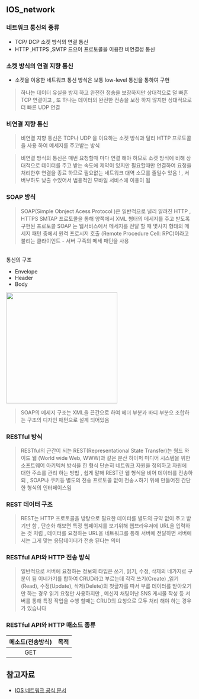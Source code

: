 ## IOS_network

### 네트워크 통신의 종류 
- TCP/ DCP  소켓 방식의 연결 통신
- HTTP ,HTTPS ,SMTP 드으이 프로토콜을 이용한 비연결성 통신

### 소켓 방식의 연결 지향  통신 
- 소켓을 이용한 네트워크 통신 방식은 보통 low-level 통신을 통하여 구현

> 하나는 데이터 유실을 방지 하고 완전한 정송을 보장하지만 상대적으로 덜 빠흔 TCP 연결이고 , 
> 또 하나는 데이터의 완전한 전송을 보장 하지 않지만 상대적으로 더 빠른 UDP 연결

### 비연결 지향 통신 
> 비연결 지향 통신은 TCP나 UDP 을 이요하는 소켓 방식과 달리 HTTP 프로토콜을 사용 하여 메세지를 주고받는 방식

> 비연결 방식의 통신은 매번 요청할때 마다 연결 해야 하므로 소켓 방식에 비해 상대적으로 데이터를 주고 받는 속도에 제약이 있지만 필요할때만 연결하여 요청을 처리한후 연결을 종료 하므로 필요없는 네트워크 대역 소모를 줄일수  있음 ! , 서버부하도 낮출 수있어서  범용적인 모바일 서비스에 이용이 됨

### SOAP 방식 
> SOAP(Simple Obnject Acess Protocol )은 일반적으로 널리 알려진 HTTP , HTTPS SMTAP 프로토콜을 통해 양쪽에서 XML 형태의 메세지를 주고 받도록 구현된 프로토콜
> SOAP 는 웹서비스에서 메세지를 전달 할 때 몇사지 형태의 메세지 패턴 중에서 원켝 프로시저 호출 (Remote Procedure Cell: RPC)이라고 불리는 클라이언트 - 서버 구족의 메세 패턴을 사용 
 
 </br>
통신의 구조 

- Envelope
- Header
- Body 


<img src="https://user-images.githubusercontent.com/75601594/152118303-2bdc387f-0ff4-455d-b42f-67d2168ba037.png" width="300" height="300">

> SOAP의 메세지 구조는 XML을 끈간으로 하여 헤더 부분과 바디 부분으 조합하는 구조의 디자인 패턴으로 설계 되어있음

### RESTful 방식 
>  RESTful의 근간이 되는 REST(Representational State Transfer)는 웡드 와이드 웹 (World wide Web, WWW)과 같은 분산 하이퍼 미디어 시스템을 위한 소프트웨어 아키텍쳐 방식을 한 형식
> 단순히 네트워크 자원을 정의하고 자원에 대한 주소를 관리 하는 방법 ,                            쉽게 말해 REST란 웹  형식을 비어 데이터를 전송하되 , SOAP나 쿠키등 별도의 전송 프로토콜 없이 전송ㅅ하기 위해 만들어진 간단한 형식의 인터페이스임

### REST 데이터 구조
> REST는 HTTP 프로토콜을 방탕으로 필요한 데이터를 별도의 규약 없이 주고 받기만 함 ,               단순화 해보면  특정 웹페이지를 보기위해 웹브라우저에 URL을 입력하는 것 처럼 , 데이터를 요청하는 URL을 네트워크를 통해 서버에 전달하면  서버에서는 그게 맞는 응답데이터가 전송 된다는 의미

### RESTful API와 HTTP 전송 방식
> 일반적으로 서버에 요청하는 정보의 타입은 쓰기, 읽기, 수정, 삭제의 네가지로 구분이 됨               이네가기를 합하여 CRUD라고 부르는데 각각 쓰기(Create) ,읽기(Read), 수정(Update), 삭제(Delete)의 첫글자를 따서 부름  데이터를 받아오기만 하는 경우 읽기 요청만 사용하지만 , 메신저 채팅이난 SNS 게시물 작성 등 서버를 통해 특정 작업을 수행 할때는 CRUD의 요청으로 모두 처리 해야 하는 경우가 있습니다

### RESTful API와 HTTP 매소드 종류 
|메소드(전송방식)|목적
|:---:|:------------------------------------------:|
|GET||특정 리소스의 대표적인 정보를 요청할때|


참고자료 
-- 
- [IOS 네트워크 공식 문서](https://developer.apple.com/documentation/network)



